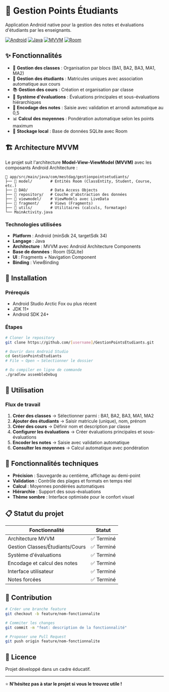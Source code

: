 # 📱 Gestion Points Étudiants

Application Android native pour la gestion des notes et évaluations d'étudiants par les enseignants.

[![Android](https://img.shields.io/badge/Platform-Android-green.svg)](https://developer.android.com)
[![Java](https://img.shields.io/badge/Language-Java-orange.svg)](https://www.java.com)
[![MVVM](https://img.shields.io/badge/Architecture-MVVM-blue.svg)](https://developer.android.com/jetpack/guide)
[![Room](https://img.shields.io/badge/Database-Room-purple.svg)](https://developer.android.com/training/data-storage/room)

## ✨ Fonctionnalités

- 🏫 **Gestion des classes** : Organisation par blocs (BA1, BA2, BA3, MA1, MA2)
- 👥 **Gestion des étudiants** : Matricules uniques avec association automatique aux cours
- 📚 **Gestion des cours** : Création et organisation par classe
- 📝 **Système d'évaluations** : Évaluations principales et sous-évaluations hiérarchiques
- 🔢 **Encodage des notes** : Saisie avec validation et arrondi automatique au 0,5
- 📊 **Calcul des moyennes** : Pondération automatique selon les points maximum
- 💾 **Stockage local** : Base de données SQLite avec Room

## 🏗️ Architecture MVVM

Le projet suit l'architecture **Model-View-ViewModel (MVVM)** avec les composants Android Architecture :

```
📁 app/src/main/java/com/mestdag/gestionpointsetudiants/
├── 📁 model/        # Entités Room (ClassEntity, Student, Course, etc.)
├── 📁 DAO/          # Data Access Objects
├── 📁 repository/   # Couche d'abstraction des données
├── 📁 viewmodel/    # ViewModels avec LiveData
├── 📁 fragment/     # Views (Fragments)
├── 📁 utils/        # Utilitaires (calculs, formatage)
└── MainActivity.java
```

### Technologies utilisées

- **Platform** : Android (minSdk 24, targetSdk 34)
- **Langage** : Java
- **Architecture** : MVVM avec Android Architecture Components
- **Base de données** : Room (SQLite)
- **UI** : Fragments + Navigation Component
- **Binding** : ViewBinding

## 🚀 Installation

### Prérequis
- Android Studio Arctic Fox ou plus récent
- JDK 11+
- Android SDK 24+

### Étapes
```bash
# Cloner le repository
git clone https://github.com/[username]/GestionPointsEtudiants.git

# Ouvrir dans Android Studio
cd GestionPointsEtudiants
# File → Open → Sélectionner le dossier

# Ou compiler en ligne de commande
./gradlew assembleDebug
```

## 📱 Utilisation

### Flux de travail

1. **Créer des classes** → Sélectionner parmi : BA1, BA2, BA3, MA1, MA2
2. **Ajouter des étudiants** → Saisir matricule (unique), nom, prénom
3. **Créer des cours** → Définir nom et description par classe
4. **Configurer les évaluations** → Créer évaluations principales et sous-évaluations
5. **Encoder les notes** → Saisie avec validation automatique
6. **Consulter les moyennes** → Calcul automatique avec pondération

## 🔧 Fonctionnalités techniques

- **Précision** : Sauvegarde au centième, affichage au demi-point
- **Validation** : Contrôle des plages et formats en temps réel
- **Calcul** : Moyennes pondérées automatiques
- **Hiérarchie** : Support des sous-évaluations
- **Thème sombre** : Interface optimisée pour le confort visuel

## 📋 Statut du projet

| Fonctionnalité | Statut |
|----------------|--------|
| Architecture MVVM | ✅ Terminé |
| Gestion Classes/Étudiants/Cours | ✅ Terminé |
| Système d'évaluations | ✅ Terminé |
| Encodage et calcul des notes | ✅ Terminé |
| Interface utilisateur | ✅ Terminé |
| Notes forcées | ✅ Terminé |

## 🤝 Contribution

```bash
# Créer une branche feature
git checkout -b feature/nom-fonctionnalite

# Commiter les changes
git commit -m "feat: description de la fonctionnalité"

# Proposer une Pull Request
git push origin feature/nom-fonctionnalite
```

## 📄 Licence

Projet développé dans un cadre éducatif.

---

⭐ **N'hésitez pas à star le projet si vous le trouvez utile !**